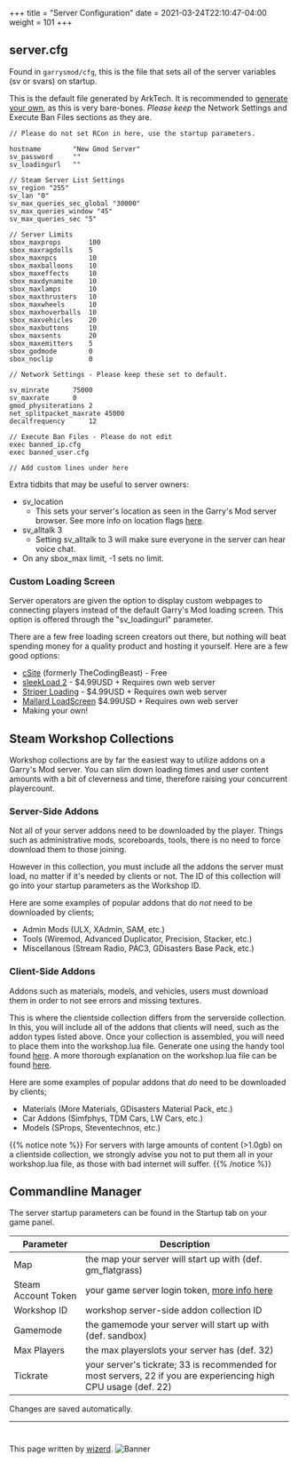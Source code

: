+++
title = "Server Configuration"
date =  2021-03-24T22:10:47-04:00
weight = 101
+++

## server.cfg
Found in `garrysmod/cfg`, this is the file that sets all of the server variables (sv or svars) on startup.

This is the default file generated by ArkTech. It is recommended to [generate your own](https://csite.io/tools/gmod-universal-cfg), as this is very bare-bones. *Please keep* the Network Settings and Execute Ban Files sections as they are.
```
// Please do not set RCon in here, use the startup parameters.

hostname		"New Gmod Server"
sv_password		""
sv_loadingurl   ""

// Steam Server List Settings
sv_region "255"
sv_lan "0"
sv_max_queries_sec_global "30000"
sv_max_queries_window "45"
sv_max_queries_sec "5"

// Server Limits
sbox_maxprops		100
sbox_maxragdolls	5
sbox_maxnpcs		10
sbox_maxballoons	10
sbox_maxeffects		10
sbox_maxdynamite	10
sbox_maxlamps		10
sbox_maxthrusters	10
sbox_maxwheels		10
sbox_maxhoverballs	10
sbox_maxvehicles	20
sbox_maxbuttons		10
sbox_maxsents		20
sbox_maxemitters	5
sbox_godmode		0
sbox_noclip		    0

// Network Settings - Please keep these set to default.

sv_minrate		75000
sv_maxrate		0
gmod_physiterations	2
net_splitpacket_maxrate	45000
decalfrequency		12 

// Execute Ban Files - Please do not edit
exec banned_ip.cfg 
exec banned_user.cfg 

// Add custom lines under here
```

Extra tidbits that may be useful to server owners:
- sv_location 
    - This sets your server's location as seen in the Garry's Mod server browser. See more info on location flags [here](https://wiki.facepunch.com/gmod/Downloading_a_Dedicated_Server#locationflag).
- sv_alltalk 3
    - Setting sv_alltalk to 3 will make sure everyone in the server can hear voice chat.
- On any sbox_max limit, -1 sets no limit.

### Custom Loading Screen
Server operators are given the option to display custom webpages to connecting players instead of the default Garry's Mod loading screen. This option is offered through the "sv_loadingurl" parameter.

There are a few free loading screen creators out there, but nothing will beat spending money for a quality product and hosting it yourself. Here are a few good options:

- [cSite](https://csite.io/services/loading) (formerly TheCodingBeast) - Free
- [sleekLoad 2](https://www.gmodstore.com/market/view/sleekload-2-loading-screen_) - $4.99USD + Requires own web server
- [Striper Loading](https://www.gmodstore.com/market/view/striper-loading-a-garry-s-mod-loading-screen) - $4.99USD + Requires own web server
- [Mallard LoadScreen](https://www.gmodstore.com/market/view/sale-mallard-loadscreen-5-in-1-easy-cheap-configurable-loading-screen) $4.99USD + Requires own web server
- Making your own! 

## Steam Workshop Collections
Workshop collections are by far the easiest way to utilize addons on a Garry's Mod server. You can slim down loading times and user content amounts with a bit of cleverness and time, therefore raising your concurrent playercount.

### Server-Side Addons
Not all of your server addons need to be downloaded by the player. Things such as administrative mods, scoreboards, tools, there is no need to force download them to those joining. 

However in this collection, you must include all the addons the server must load, no matter if it's needed by clients or not. The ID of this collection will go into your startup parameters as the Workshop ID.

Here are some examples of popular addons that do *not* need to be downloaded by clients;
- Admin Mods (ULX, XAdmin, SAM, etc.)
- Tools (Wiremod, Advanced Duplicator, Precision, Stacker, etc.)
- Miscellanous (Stream Radio, PAC3, GDisasters Base Pack, etc.)

### Client-Side Addons
Addons such as materials, models, and vehicles, users must download them in order to not see errors and missing textures.

This is where the clientside collection differs from the serverside collection. In this, you will include all of the addons that clients will need, such as the addon types listed above. Once your collection is assembled, you will need to place them into the workshop.lua file. Generate one using the handy tool found [here](https://csite.io/tools/gmod-universal-workshop). A more thorough explanation on the workshop.lua file can be found [here](/gmod-guides/serverowners/mounting-addons/).

Here are some examples of popular addons that *do* need to be downloaded by clients;
- Materials (More Materials, GDisasters Material Pack, etc.)
- Car Addons (Simfphys, TDM Cars, LW Cars, etc.)
- Models (SProps, Steventechnos, etc.)

{{% notice note %}}
For servers with large amounts of content (>1.0gb) on a clientside collection, we strongly advise you not to put them all in your workshop.lua file, as those with bad internet will suffer.
{{% /notice %}}

## Commandline Manager
The server startup parameters can be found in the Startup tab on your game panel.

| Parameter | Description |
| ------ | ----------- |
| Map | the map your server will start up with (def. gm_flatgrass) |
| Steam Account Token | your game server login token, [more info here](/game-servers/gslt/) |
| Workshop ID | workshop server-side addon collection ID |
| Gamemode | the gamemode your server will start up with (def. sandbox) |
| Max Players | the max playerslots your server has (def. 32) |
| Tickrate | your server's tickrate; 33 is recommended for most servers, 22 if you are experiencing high CPU usage (def. 22) |

Changes are saved automatically.

---
#
This page written by [wizerd](/contributors/wizerd/).
![Banner](/images/fishy.gif)